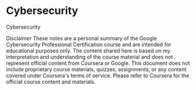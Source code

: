 # Cybersecurity
Cybersecurity

Disclaimer These notes are a personal summary of the Google Cybersecurity Professional Certification course and are intended for educational purposes only. The content shared here is based on my interpretation and understanding of the course material and does not represent official content from Coursera or Google. This document does not include proprietary course materials, quizzes, assignments, or any content covered under Coursera's terms of service. Please refer to Coursera for the official course content and materials.
